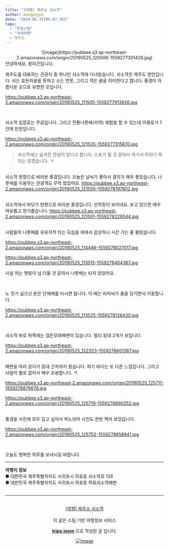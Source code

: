 ```yaml
---
title: "[여행] 제주소 쇠소깍"
author: wangpigon
date: "2019-05-31T05:07:36Z"
tags:
  - "트립스팀"
  - "국내여행"
  - 제주도
---
```

<center>![image](https://pubbee.s3.ap-northeast-2.amazonaws.com/origin/20190525_120006-1559277301428.jpg)</center>
안녕하세요. 왕피곤입니다.

제주도를 대표하는 관광지 중 하나인 쇠소깍에 다녀왔습니다. 쇠소깍은 제주도 방언입니다. 쇠는 효돈마을을 뜻하고 소는 연못, 그리고 깍은 끝을 의미한다고 합니다. 풍경이 아름다운 곳으로 유명한 곳입니다.

https://pubbee.s3.ap-northeast-2.amazonaws.com/origin/20190525_111505-1559277913926.jpg

<br>

쇠소깍 입장료는 무료입니다. 그리고 전통나룻배(카약) 체험을 할 수 있는데 이용료가 1인에 만원입니다.

https://pubbee.s3.ap-northeast-2.amazonaws.com/origin/20190525_121535-1559277315670.jpg

> 쇠소깍에는 숨겨진 전설이 있다고 합니다. 스포가 될 것 같아서 여기서 이야기 하지는 않겠습니다. ㅋ

<br>쇠소깍 방향으로 바라본 풍경입니다. 오늘은 날씨가 좋아서 경치가 매우 좋았습니다. 나룻배를 이용하는 관광객도 무척 많았어요. 
https://pubbee.s3.ap-northeast-2.amazonaws.com/origin/20190525_121505-1559278197802.jpg

<br>쇠소깍에서 바닷가 방향으로 바라본 풍경입니다. 선착장이 보이네요. 보고 있으면 매우 여유롭고 한가롭습니다.
https://pubbee.s3.ap-northeast-2.amazonaws.com/origin/20190525_121501-1559278229544.jpg

<br>사람들의 나룻배를 유유자적 타는 모습을 위에서 감상하니 시간 가는 줄 몰랐습니다. 

https://pubbee.s3.ap-northeast-2.amazonaws.com/origin/20190525_114446-1559278027017.jpg

https://pubbee.s3.ap-northeast-2.amazonaws.com/origin/20190525_113515-1559278404367.jpg

사실 저는 햇빛이 넘 더울 것 같아서 나룻배는 타지 않았어요.

<br>

노 젓기 싫으신 분은 단체배를 타시면 됩니다. 이 배는 아저씨가 줄을 당기면서 이동합니다. 

https://pubbee.s3.ap-northeast-2.amazonaws.com/origin/20190525_113525-1559278128430.jpg

<br>

쇠소깍 바로 뒤쪽에는 검은모래해변이 있습니다. 멀리 등대 2개가 보입니다.

https://pubbee.s3.ap-northeast-2.amazonaws.com/origin/20190525_122323-1559278601387.jpg

<br>해변을 따라 걷다가 등대 근처까지 왔습니다. 여기 바다는 또 다른 느낌입니다. 그리고 사람이 별로 없어서 매우 조용합니다. ㅋ

https://pubbee.s3.ap-northeast-2.amazonaws.com/origin/20190525_125711-1559278879678.jpg

https://pubbee.s3.ap-northeast-2.amazonaws.com/origin/20190525_125719-1559278890252.jpg

<br>풍경을 사진에 모두 담고 싶어서 파노라마 사진도 한번 찍어 보았습니다.

https://pubbee.s3.ap-northeast-2.amazonaws.com/origin/20190525_125752-1559278858841.jpg

<br>

오늘도 행복한 하루를 보내시길 바랍니다.
<hr><b>여행지 정보</b><br/>● 대한민국 제주특별자치도 서귀포시 하효동 쇠소깍로 128<br/>● 대한민국 제주특별자치도 서귀포시 하효동 하효쇠소깍해변<br/><br/><hr><br/><center><a href='https://kr.tripsteem.com/post/tt20190531t050734317z'>[여행] 제주소 쇠소깍</a></center><br />
<center>
이 글은 스팀 기반 여행정보 서비스

<a href='https://kr.tripsteem.com/'><b>trips.teem</b></a> 으로 작성된 글 입니다.

<a href='https://kr.tripsteem.com/'>![image](https://cdn.steemitimages.com/DQmUFZTyUVo6PuZGHeF9VxLHxkrufqLa37Wz8U6A9j115JU/％EB％B0％B0％EB％84％88_％EB％B4％84.jpg)</a>
</center>